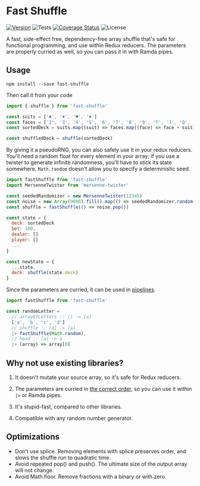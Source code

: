 # Fast Shuffle

[![Version](https://badge.fury.io/js/fast-shuffle.svg)](https://www.npmjs.com/package/fast-shuffle)
![Tests](https://github.com/philihp/fast-shuffle/workflows/tests/badge.svg)
[![Coverage Status](https://coveralls.io/repos/github/philihp/fast-shuffle/badge.svg?branch=master)](https://coveralls.io/github/philihp/fast-shuffle?branch=master)
![License](https://img.shields.io/npm/l/fast-shuffle)

A fast, side-effect free, dependency-free array shuffle that's safe for functional
programming, and use within Redux reducers. The parameters are properly curried as
well, so you can pass it in with Ramda pipes.

## Usage

```
npm install --save fast-shuffle
```

Then call it from your code

```js
import { shuffle } from 'fast-shuffle'

const suits = ['♣', '♦', '♥', '♠']
const faces = ['2', '3', '4', '5', '6', '7', '8', '9', 'T', 'J', 'Q', 'K', 'A']
const sortedDeck = suits.map((suit) => faces.map((face) => face + suit))

const shuffledDeck = shuffle(sortedDeck)
```

By giving it a pseudoRNG, you can also safely use it in your redux reducers. You'll need a random float for every element in your array; if you use a twister to generate infinite randomness, you'll have to stick its state somewhere. `Math.random` doesn't allow you to specify a deterministic seed.

```js
import fastShuffle from 'fast-shuffle'
import MersenneTwister from 'mersenne-twister'

const seededRandomizer = new MersenneTwister(12345)
const noise = new Array(9000).fill().map(() => seededRandomizer.random())
const shuffle = fastShuffle(() => noise.pop())

const state = {
  deck: sortedDeck
  bet: 100,
  dealer: []
  player: []
  ...
}

const newState = {
  ...state,
  deck: shuffle(state.deck)
}
```

Since the parameters are curried, it can be used in [pipelines](https://github.com/tc39/proposal-pipeline-operator).

```js
import fastShuffle from 'fast-shuffle'

const randomLetter =
  // arrayOfLetters :: () -> [a]
  ['a', 'b', 'c', 'd']
  // shuffle :: [a] -> [a]
  |> fastShuffle(Math.random),
  // head :: [a] -> a
  |> (array) => array[0]
```

## Why not use existing libraries?

1. It doesn't mutate your source array, so it's safe for Redux reducers.

2. The parameters are curried in [the correct order](https://www.youtube.com/watch?v=m3svKOdZijA), so you can use it within `|>` or Ramda pipes.

3. It's stupid-fast, compared to other libraries.

4. Compatible with any random number generator.

## Optimizations

- Don't use splice. Removing elements with splice preserves order, and slows
  the shuffle run to quadratic time.
- Avoid repeated pop() and push(). The ultimate size of the output array
  will not change.
- Avoid Math.floor. Remove fractions with a binary or with zero.
